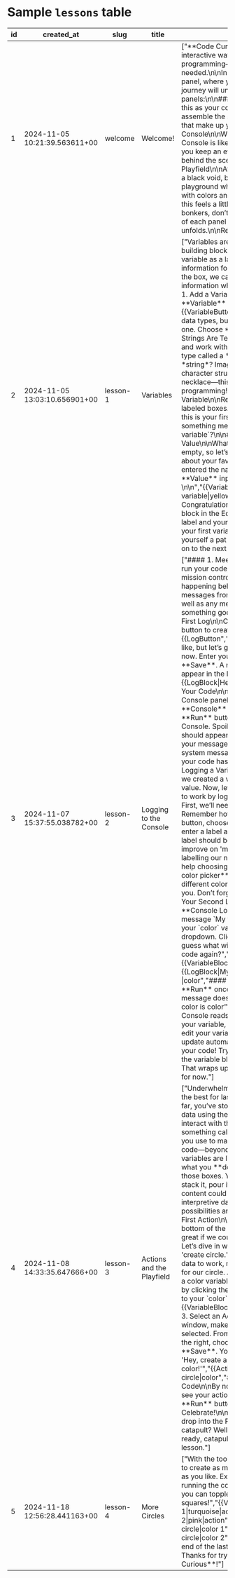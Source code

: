 # Sample `lessons` table

| id | created_at | slug | title | content | prev_lesson | next_lesson | snapshot | scene |
|---|---|---|---|---|---|---|---|---|
| 1 | 2024-11-05 10:21:39.563611+00 | welcome | Welcome! | ["\*\*Code Curious\*\* is a fun and interactive way to learn the basics of programming—no coding experience needed.\n\nIn addition to the Lesson panel, where you’re reading this, your journey will unfold in the following three panels:\n\n#### The Editor\n\nThink of this as your code workshop. Here, you’ll assemble the step-by-step instructions that make up your code.\n\n#### The Console\n\nWhen you run your code, the Console is like your mission control, letting you keep an eye on what’s happening behind the scenes.\n\n#### The Playfield\n\nAt first glance, it may look like a black void, but this is actually a playground where your code comes alive with colors and shapes—and gravity.\n\nIf this feels a little mysterious or just plain bonkers, don’t worry! You’ll get the hang of each panel as your journey unfolds.\n\nReady to begin?"]| null | lesson-1 | null| null |
| 2 | 2024-11-05 13:03:10.656901+00 | lesson-1 | Variables | ["Variables are one of the fundamental building blocks of coding. Think of a variable as a labeled box where we store information for safe keeping. By labeling the box, we can easily find and reuse the information whenever we need it.\n\n#### 1. Add a Variable\n\nIn the Editor, click the \*\*Variable\*\* button.","{{VariableButton","You'll see a selection of data types, but for now, we’ll focus on just one. Choose \*\*String\*\*.\n\n#### 2. Strings Are Text\n\nWhen we want to store and work with simple text, we use a data type called a \*string\*. Why is it called a \*string\*? Imagine each letter and character strung together like pearls on a necklace—this is how text data is stored in programming!\n\n#### 3. Label Your Variable\n\nRemember, variables are like labeled boxes. Let’s label this one! Since this is your first variable, let’s go with something memorable, like \`my first variable\`?\n\n#### 4. Give Your Variable a Value\n\nWhat’s in the box? Right now, it’s empty, so let’s fill it with some data. How about your favorite color? When you have entered the name of a color in the \*\*Value\*\* input field, click \*\*Save\*\*. \n\n","{{VariableBlock\|my first variable\|yellow","#### 5. Congratulations!\n\nIf you now see a little block in the Editor showing your chosen label and your color, you’ve just created your first variable! Great job!\n\nGive yourself a pat on the back, and let’s move on to the next lesson."] | welcome | lesson-2 | null | null |
| 3 | 2024-11-07 15:37:55.038782+00 | lesson-2 | Logging to the Console | ["#### 1. Meet the Console\n\nWhen you run your code, the Console acts like mission control, showing you everything happening behind the scenes. You’ll see messages from your own code here, as well as any messages from the system if something goes off track.\n\n#### 2. Your First Log\n\nClick the \*\*Console Log\*\* button to create your first log message!","{{LogButton","You can write anything you like, but let’s go with \`Hello, Console!\` for now. Enter your message and click \*\*Save\*\*. A new log block should now appear in the Editor with your message.","{{LogBlock\|Hello, Console!","#### 3. Run Your Code\n\nReady? Make sure that the Console panel is expanded by clicking the \*\*Console\*\* tab. Then, click the \*\*Run\*\* button, and keep your eye on the Console. Spoiler alert: Your message should appear just like magic! Along with your message, you should also see two system messages, letting you know that your code has been run.","#### 4. Logging a Variable\n\nIn the last lesson, we created a variable with a label and a value. Now, let’s put a brand new variable to work by logging its value to the console. First, we’ll need to create a variable. Remember how? Click the \*\*Variable\*\* button, choose the data type \*\*String\*\*, enter a label and a string value. Since a label should be brief and descriptive, let’s improve on 'my first variable.' How about labelling our new variable \`color\`? Need help choosing a color? Click the \*\*Show color picker\*\* checkbox, and try out different colors until you find one that suits you. Don’t forget to \*\*Save\*\*.\n\n#### 5. Your Second Log\n\nOnce again, click the \*\*Console Log\*\* button. Enter the message \`My favorite color is\`, and select your \`color\` variable in the \*\*Variable\*\* dropdown. Click \*\*Save\*\*. Can you guess what will happen when we run the code again?","{{VariableBlock\|color\|yellow","{{LogBlock\|My favorite color is \|color","#### 6. Run Your Code\n\nClick \*\*Run\*\* once more. Notice that the new message doesn’t just say, “My favorite color is color”? That’s because the Console reads the actual value stored in your variable, not just its label. So, if you edit your variable, the log message will update automatically the next time you run your code! Try it out if you’re curious. Click the variable block to edit it.\n\nWell done! That wraps up our Console shenanigans for now."] | lesson-1 | lesson-3 | null | null |
| 4 | 2024-11-08 14:33:35.647666+00 | lesson-3 | Actions and the Playfield | ["Underwhelmed? Don't worry—we saved the best for last!\n\n#### 1. Actions\n\nSo far, you’ve stored, edited, and displayed data using the Editor and Console. But to interact with the Playfield, we need something called actions. Actions are what you use to make things happen in your code—beyond just Console messages. If variables are like boxes, then actions are what you \*\*do\*\* with the content of those boxes. You could shake it, toss it, stack it, pour it out on the floor. The content could even be used to inspire an interpretive dance number—the possibilities are endless!\n\n#### 2. Your First Action\n\nSee the catapult at the bottom of the Playfield? Wouldn't it be great if we could drop something on it? Let’s dive in with a specific action called 'create circle.' This action needs a bit of data to work, namely which color to use for our circle. And since we already stored a color variable, we’re all set to use it. Start by clicking the lightning bolt symbol next to your \`color\` variable in the Editor.","{{VariableBlock\|color\|yellow\|action","#### 3. Select an Action\n\nIn the \*\*Action\*\* window, make sure your `color` variable is selected. From the list of \*\*Actions\*\* on the right, choose \`create circle\` and click \*\*Save\*\*. You’ve just told the Playfield, 'Hey, create a circle with my chosen color!'","{{ActionBlock\|create circle\|color","#### 4. Run Your Code\n\nBy now, you know the drill. To see your action take effect, click the \*\*Run\*\* button.\n\n#### 5. Celebrate!\n\nDid a circle in your color drop into the Playfield and onto the catapult? Well done!\n\nWhen you're ready, catapult yourself to the next lesson."] | lesson-2 | lesson-4 |[{"id":1730824855436,"name":"color","type":"string","value":"yellow","blockType":"variable"}] | catapult |
| 5 | 2024-11-18 12:56:28.441163+00 | lesson-4 | More Circles | ["With the tools you have now, you’re free to create as many circles in as many colors as you like. Experiment by replicating and running the code example below. See if you can topple that annoying stack of squares!","{{VariableBlock\|color 1\|turquoise\|action","{{VariableBlock\|color 2\|pink\|action","{{ActionBlock\|create circle\|color 1","{{ActionBlock\|create circle\|color 2","You have now reached the end of the last lesson currently available. Thanks for trying out \*\*Code Curious\*\*!"] | lesson-3 | null | null | stack |
